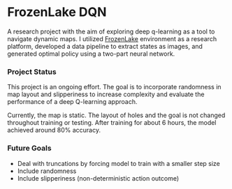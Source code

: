 # FrozenLake DQN
A research project with the aim of exploring deep q-learning as a tool to navigate dynamic maps. I utilized [FrozenLake](https://gymnasium.farama.org/environments/toy_text/frozen_lake/) environment as a research platform, developed a data pipeline to extract states as images, and generated optimal policy using a two-part neural network.

### Project Status
This project is an ongoing effort. The goal is to incorporate randomness in map layout and slipperiness to increase complexity and evaluate the performance of a deep Q-learning approach.

Currently, the map is static. The layout of holes and the goal is not changed throughout training or testing. After training for about 6 hours, the model achieved around 80% accuracy.

### Future Goals
- Deal with truncations by forcing model to train with a smaller step size
- Include randomness
- Include slipperiness (non-deterministic action outcome)

